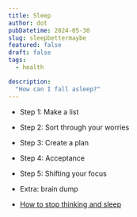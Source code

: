 ```yaml
---
title: Sleep
author: dot
pubDatetime: 2024-05-30
slug: sleepbettermaybe
featured: false
draft: false
tags:
  - health

description:
  "How can I fall asleep?"
---
```


- Step 1: Make a list
- Step 2: Sort through your worries 
- Step 3: Create a plan
- Step 4: Acceptance
- Step 5: Shifting your focus
- Extra: brain dump

- [How to stop thinking and sleep](https://www.youtube.com/watch?v=wkGWwyrCoRs)

